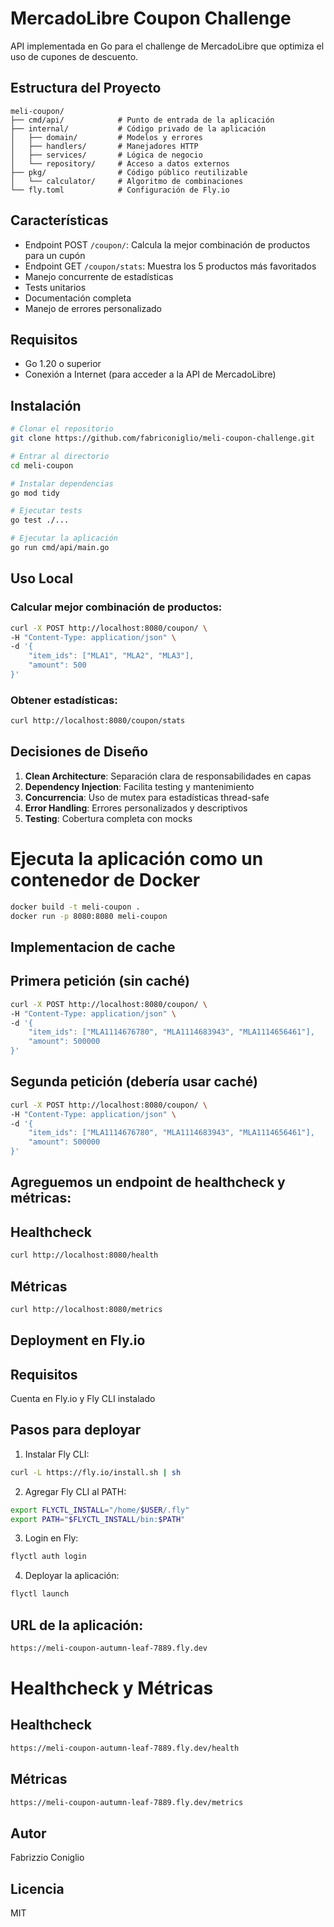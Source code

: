 # MercadoLibre Coupon Challenge

API implementada en Go para el challenge de MercadoLibre que optimiza el uso de cupones de descuento.

## Estructura del Proyecto

```
meli-coupon/
├── cmd/api/            # Punto de entrada de la aplicación
├── internal/           # Código privado de la aplicación
│   ├── domain/         # Modelos y errores
│   ├── handlers/       # Manejadores HTTP
│   ├── services/       # Lógica de negocio
│   └── repository/     # Acceso a datos externos
├── pkg/                # Código público reutilizable
│   └── calculator/     # Algoritmo de combinaciones
└── fly.toml            # Configuración de Fly.io

```

## Características

- Endpoint POST `/coupon/`: Calcula la mejor combinación de productos para un cupón
- Endpoint GET `/coupon/stats`: Muestra los 5 productos más favoritados
- Manejo concurrente de estadísticas
- Tests unitarios
- Documentación completa
- Manejo de errores personalizado

## Requisitos

- Go 1.20 o superior
- Conexión a Internet (para acceder a la API de MercadoLibre)

## Instalación

```bash
# Clonar el repositorio
git clone https://github.com/fabriconiglio/meli-coupon-challenge.git

# Entrar al directorio
cd meli-coupon

# Instalar dependencias
go mod tidy

# Ejecutar tests
go test ./...

# Ejecutar la aplicación
go run cmd/api/main.go
```

## Uso Local

### Calcular mejor combinación de productos:
```bash
curl -X POST http://localhost:8080/coupon/ \
-H "Content-Type: application/json" \
-d '{
    "item_ids": ["MLA1", "MLA2", "MLA3"],
    "amount": 500
}'
```

### Obtener estadísticas:
```bash
curl http://localhost:8080/coupon/stats
```

## Decisiones de Diseño

1. **Clean Architecture**: Separación clara de responsabilidades en capas
2. **Dependency Injection**: Facilita testing y mantenimiento
3. **Concurrencia**: Uso de mutex para estadísticas thread-safe
4. **Error Handling**: Errores personalizados y descriptivos
5. **Testing**: Cobertura completa con mocks

# Ejecuta la aplicación como un contenedor de Docker
```bash
docker build -t meli-coupon .
docker run -p 8080:8080 meli-coupon
```

## Implementacion de cache
## Primera petición (sin caché)
```bash
curl -X POST http://localhost:8080/coupon/ \
-H "Content-Type: application/json" \
-d '{
    "item_ids": ["MLA1114676780", "MLA1114683943", "MLA1114656461"],
    "amount": 500000
}'
```

## Segunda petición (debería usar caché)
```bash
curl -X POST http://localhost:8080/coupon/ \
-H "Content-Type: application/json" \
-d '{
    "item_ids": ["MLA1114676780", "MLA1114683943", "MLA1114656461"],
    "amount": 500000
}'
```

## Agreguemos un endpoint de healthcheck y métricas:

## Healthcheck
```bash
curl http://localhost:8080/health
```

## Métricas
```bash
curl http://localhost:8080/metrics
```


## Deployment en Fly.io
## Requisitos

Cuenta en Fly.io y Fly CLI instalado

## Pasos para deployar

1) Instalar Fly CLI:

```bash
curl -L https://fly.io/install.sh | sh
```

2) Agregar Fly CLI al PATH:

```bash
export FLYCTL_INSTALL="/home/$USER/.fly"
export PATH="$FLYCTL_INSTALL/bin:$PATH"
```

3) Login en Fly:

```bash
flyctl auth login
```

4) Deployar la aplicación:
```bash
flyctl launch
```

## URL de la aplicación:
```bash
https://meli-coupon-autumn-leaf-7889.fly.dev
```

# Healthcheck y Métricas
## Healthcheck
```bash
https://meli-coupon-autumn-leaf-7889.fly.dev/health
```

## Métricas
```bash
https://meli-coupon-autumn-leaf-7889.fly.dev/metrics
```

## Autor

Fabrizzio Coniglio

## Licencia

MIT